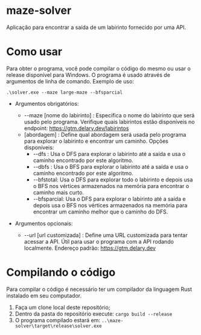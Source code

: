 # maze-solver
Aplicação para encontrar a saída de um labirinto fornecido por uma API.

# Como usar
Para obter o programa, você pode compilar o código do mesmo ou usar o release disponível para Windows. O programa é usado através de argumentos de linha de comando. Exemplo de uso:

    .\solver.exe --maze large-maze --bfsparcial

- Argumentos obrigatórios:
    - --maze [nome do labirinto] : Especifica o nome do labirinto que será usado pelo programa. Verifique quais labirintos estão disponíveis no endpoint: https://gtm.delary.dev/labirintos
    - [abordagem] : Define qual abordagem será usada pelo programa para explorar o labirinto e encontrar um caminho. Opções disponíveis:
        - --dfs : Usa o DFS para explorar o labirinto até a saída e usa o caminho encontrado por este algoritmo.
        - --dbfs : Usa o BFS para explorar o labirinto até a saída e usa o caminho encontrado por este algoritmo.
        - --bfstotal: Usa o DFS para explorar todo o labirinto e depois usa o BFS nos vértices armazenados na memória para encontrar o caminho mais curto.
        - --bfsparcial: Usa o DFS para explorar o labirinto até a saída e depois usa o BFS nos vértices armazenados na memória para encontrar um caminho melhor que o caminho do DFS.

- Argumentos opcionais:
    - --url [url customizada] : Define uma URL customizada para tentar acessar a API. Útil para usar o programa com a API rodando localmente. Endereço padrão: https://gtm.delary.dev

# Compilando o código

Para compilar o código é necessário ter um compilador da linguagem Rust instalado em seu computador.

1. Faça um clone local deste repositório;
2. Dentro da pasta do repositório execute: ```cargo build --release```
3. O programa compilado estará em: ```..\maze-solver\target\release\solver.exe```
